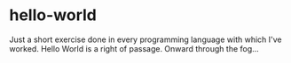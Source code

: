 # hello-world
Just a short exercise done in every programming language with which I've worked. Hello World is a right of passage. Onward through the fog...
